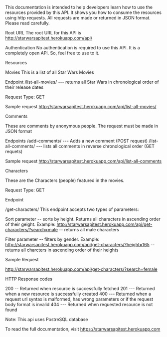This documentation is intended to help developers learn how to use the resources provided by this API. It shows you how to consume the resources using http requests. All requests are made or returned in JSON format. 
Please read carefully.

Root URL
The root URL for this API is http://starwarsapitest.herokuapp.com/api/

Authentication
No authentication is required to use this API. It is a completely open API. So, feel free to use to it.

Resources

Movies
This is a list of all Star Wars Movies

Endpoint
/list-all-movies/ --- returns all Star Wars in chronological order of their release dates

Request Type: GET

Sample request
http://starwarsapitest.herokuapp.com/api/list-all-movies/


Comments

These are comments by anonymous people. The request must be made in JSON format

Endpoints
/add-comments/ --- Adds a new comment (POST request)
/list-all-comments/ --- lists all comments in reverse chronological order (GET requets)

Sample request
http://starwarsapitest.herokuapp.com/api/list-all-comments


Characters

These are the Characters (people) featured in the movies.

Request Type: GET

Endpoint

/get-characters/
This endpoint accepts two types of parameters:

Sort parameter -- sorts by height. Returns all characters in ascending order of their geight.
Example: http://starwarsapitest.herokuapp.com/api/get-characters/?search=male -- returns all male characters

Filter parameter -- filters by gender.
Example: http://starwarsapitest.herokuapp.com/api/get-characters/?height=165 -- returns all charcters in ascending order of their heights

Sample Request

http://starwarsapitest.herokuapp.com/api/get-characters/?search=female


HTTP Response codes

200 -- Returned when resource is successfully fetched
201 --- Returned when a new resource is successfully created
400 --- Returned when a request url syntax is malformed, has wrong parameters or if the request body format is invalid
404 --- Returned when requested resource is not found

Note: This api uses PostreSQL database 

To read the full documentation, visit https://starwarsapitest.herokuapp.com
